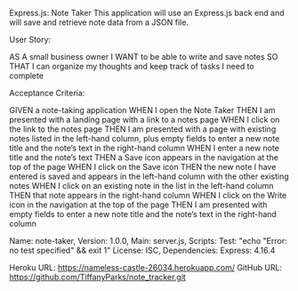Express.js: Note Taker
This application will use an Express.js back end and will save and retrieve note data from a JSON file.

User Story:

AS A small business owner
I WANT to be able to write and save notes
SO THAT I can organize my thoughts and keep track of tasks I need to complete

Acceptance Criteria:

GIVEN a note-taking application
WHEN I open the Note Taker
THEN I am presented with a landing page with a link to a notes page
WHEN I click on the link to the notes page
THEN I am presented with a page with existing notes listed in the left-hand column, plus empty fields to enter a new note title and the note’s text in the right-hand column
WHEN I enter a new note title and the note’s text
THEN a Save icon appears in the navigation at the top of the page
WHEN I click on the Save icon
THEN the new note I have entered is saved and appears in the left-hand column with the other existing notes
WHEN I click on an existing note in the list in the left-hand column
THEN that note appears in the right-hand column
WHEN I click on the Write icon in the navigation at the top of the page
THEN I am presented with empty fields to enter a new note title and the note’s text in the right-hand column


  Name: note-taker,
  Version: 1.0.0,
  Main: server.js,
  Scripts: 
     Test: "echo \"Error: no test specified\" && exit 1"
  License: ISC,
  Dependencies: 
    Express: 4.16.4
  



Heroku URL: https://nameless-castle-26034.herokuapp.com/
GitHub URL: https://github.com/TiffanyParks/note_tracker.git